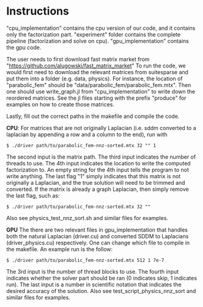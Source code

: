 # Instructions
"cpu_implementation" contains the cpu version of our code, and it contains only the factorization part. "experiment" folder contains the complete pipeline (factorization and solve on cpu). "gpu_implementation" contains the gpu code.

The user needs to first download fast matrix market from "https://github.com/alugowski/fast_matrix_market"
To run the code, we would first need to download the relevant matrices from suitesparse and put them into a folder (e.g. data, physics). For instance, the location of "parabolic_fem" should be "data/parabolic_fem/parabolic_fem.mtx".
Then one should use write_graph.jl from "cpu_implementation" to write down the reordered matrices. See the jl files starting with the prefix "produce" for examples on how to create those matrices.

Lastly, fill out the correct paths in the makefile and compile the code. 

**CPU**:
For matrices that are not originally Laplacian (i.e. sddm converted to a laplacian by appending a row and a column to the end), run with 
```console
$ ./driver path/to/parabolic_fem-nnz-sorted.mtx 32 "" 1
```
The second input is the matrix path. The third input indicates the number of threads to use. The 4th input indicates the location to write the computed factorization to. An empty string for the 4th input tells the program to not write anything. The last flag "1" simply indicates that this matrix is not originally a Laplacian, and the true solution will need to be trimmed and converted. 
If the matrix is already a graph Laplacian, then simply remove the last flag, such as: 
```console
$ ./driver path/to/parabolic_fem-nnz-sorted.mtx 32 ""
```
Also see physics_test_nnz_sort.sh and similar files for examples.

**GPU**
The there are two relevant files in gpu_implementation that handles both the natural Laplacian (driver.cu) and converted SDDM to Laplacians (driver_physics.cu) respectively. One can change which file to compile in the makefile. An example run is the follow:
```console
$ ./driver path/to/parabolic_fem-nnz-sorted.mtx 512 1 7e-7
```
The 3rd input is the number of thread blocks to use. The fourth input indicates whether the solver part should be ran (0 indicates skip, 1 indicates run). The last input is a number in scientific notation that indicates the desired accuracy of the solution.
Also see test_script_physics_nnz_sort and similar files for examples.

